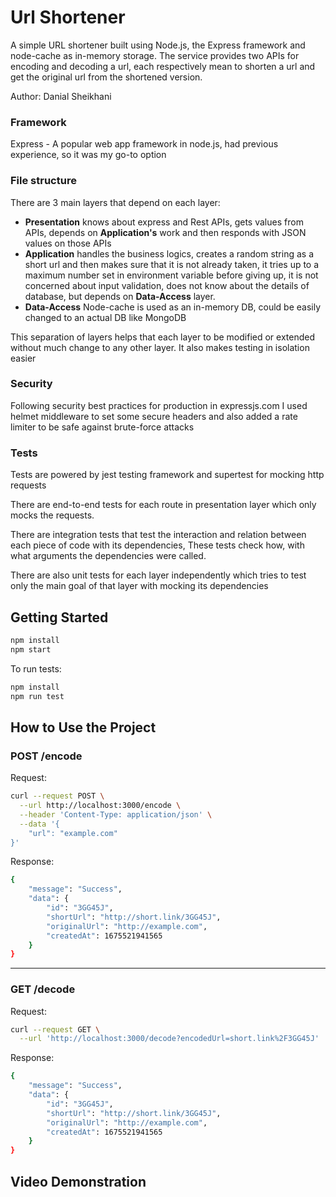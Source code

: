 # Url Shortener

A simple URL shortener built using Node.js, the Express framework and node-cache as in-memory storage. The service
provides two APIs for encoding and decoding a url, each respectively mean to shorten a url and get the original url from
the shortened version.

Author: Danial Sheikhani

### Framework

Express - A popular web app framework in node.js, had previous experience, so it was my go-to option

### File structure

There are 3 main layers that depend on each layer:

* **Presentation** knows about express and Rest APIs, gets values from APIs, depends on **Application's** work and then
  responds with JSON values on those APIs
* **Application** handles the business logics, creates a random string as a short url and then makes sure that it is not
  already taken, it tries up to a maximum number set in environment variable before giving up, it is not concerned about
  input validation, does not know about the details of database, but depends on **Data-Access** layer.
* **Data-Access** Node-cache is used as an in-memory DB, could be easily changed to an actual DB like MongoDB

This separation of layers helps that each layer to be modified or extended without much change to any other layer. It
also makes testing in isolation easier

### Security

Following security best practices for production in expressjs.com I used helmet middleware to set some secure headers
and also added a rate limiter to be safe against brute-force attacks

### Tests

Tests are powered by jest testing framework and supertest for mocking http requests

There are end-to-end tests for each route in presentation layer which only mocks the requests.

There are integration tests that test the interaction and relation between each piece of code with its dependencies,
These tests check how, with what arguments the dependencies were called.

There are also unit tests for each layer independently which tries to test only the main goal of that layer with mocking
its dependencies

## Getting Started

```bash
npm install
npm start
```

To run tests:

```bash
npm install
npm run test
```

## How to Use the Project

### POST /encode

Request:

```bash
curl --request POST \
  --url http://localhost:3000/encode \
  --header 'Content-Type: application/json' \
  --data '{
	"url": "example.com"
}'
```

Response:

```bash
{
	"message": "Success",
	"data": {
		"id": "3GG45J",
		"shortUrl": "http://short.link/3GG45J",
		"originalUrl": "http://example.com",
		"createdAt": 1675521941565
	}
}
```

------------

### GET /decode

Request:

```bash
curl --request GET \
  --url 'http://localhost:3000/decode?encodedUrl=short.link%2F3GG45J'
```

Response:

```bash
{
	"message": "Success",
	"data": {
		"id": "3GG45J",
		"shortUrl": "http://short.link/3GG45J",
		"originalUrl": "http://example.com",
		"createdAt": 1675521941565
	}
}
```

## Video Demonstration
